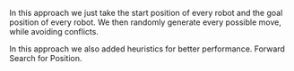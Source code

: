 In this approach we just take the start position of every robot and the goal position of every robot.
We then randomly generate every possible move, while avoiding conflicts.

In this approach we also added heuristics for better performance.
Forward Search for Position.
